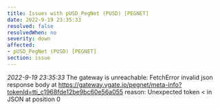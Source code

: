 ```yaml
---
title: Issues with pUSD_PegNet (PUSD) [PEGNET]
date: 2022-9-19 23:35:33
resolved: false
resolvedWhen: no
severity: down
affected:
- pUSD_PegNet (PUSD) [PEGNET]
section: issue
---
```


*2022-9-19 23:35:33* The gateway is unreachable: FetchError invalid json response body at https://gateway.vgate.io/pegnet/meta-info?tokenId=tti_c1968fde12be9bc60e56a055 reason: Unexpected token < in JSON at position 0